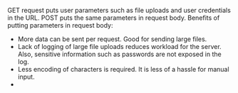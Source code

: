 GET request puts user parameters such as file uploads and user credentials in the URL. POST puts the same parameters in request body. Benefits of putting parameters in request body:
- More data can be sent per request. Good for sending large files.
- Lack of logging of large file uploads reduces workload for the server. Also, sensitive information such as passwords are not exposed in the log.
- Less encoding of characters is required. It is less of a hassle for manual input.
- 
